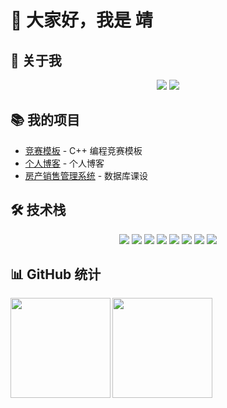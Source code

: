 # 👋 大家好，我是 靖

## 🌟 关于我

<div align="center">
<a href="https://jingz.us.kg" target="_blank"><img src="https://img.shields.io/badge/Blog-博客-%231677ff?style=flat"/></a>
<a href="https://wakatime.com/@hhgzeng"><img src="https://wakatime.com/badge/user/hhgzeng.svg"></a>
</div>

## 📚 我的项目

- [竞赛模板](https://github.com/hhgzeng/Programming-Template) - C++ 编程竞赛模板
- [个人博客](https://github.com/hhgzeng/hhgzeng.github.io) - 个人博客
- [房产销售管理系统](https://github.com/hhgzeng/RealEstateManagement) - 数据库课设

## 🛠️ 技术栈

<div align="center">

<!-- 数据库 -->
<img src="https://img.shields.io/badge/MySQL-4479A1?style=for-the-badge&logo=mysql&logoColor=white"/> 

<!-- 后端 -->
<img src="https://img.shields.io/badge/C%2B%2B-00599C?style=for-the-badge&logo=c%2B%2B&logoColor=white"/>
<img src="https://img.shields.io/badge/Python-3776AB?style=for-the-badge&logo=python&logoColor=white"/>

<!-- 前端 -->
<img src="https://img.shields.io/badge/HTML-E34F26?style=for-the-badge&logo=html5&logoColor=white"/> 
<img src="https://img.shields.io/badge/CSS-1572B6?style=for-the-badge&logo=css3&logoColor=white"/> 
<img src="https://img.shields.io/badge/JavaScript-323330?style=for-the-badge&logo=javascript&logoColor=F7DF1E"/>
<img src="https://img.shields.io/badge/Vue.js-35495E?style=for-the-badge&logo=vue.js&logoColor=4FC08D"/>

<!-- AI -->
<img src="https://img.shields.io/badge/ChatGPT-202123?style=for-the-badge&logo=openai&logoColor=white"/>

</div>

## 📊 GitHub 统计

<img height="160px" align="left" src="https://github-readme-stats.vercel.app/api?username=hhgzeng&locale=cn&line_height=21&show_icons=true&theme=&rank_icon=default&include_all_commits=true&custom_title=Github漫游数据"/>
<img height="160px" align="left" src="https://github-readme-stats.vercel.app/api/top-langs/?username=hhgzeng&include_all_commits=true&locale=cn&line_height=33&theme=&langs_count=6&layout=compact&custom_title=常用语言"/>
